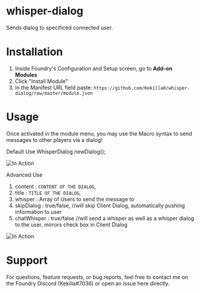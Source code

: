 # whisper-dialog
 Sends dialog to specificed connected user.

# Installation
1. Inside Foundry's Configuration and Setup screen, go to **Add-on Modules**
2. Click "Install Module"
3. In the Manifest URL field paste: `https://github.com/Kekilla0/whisper-dialog/raw/master/module.json`

# Usage
Once activated in the module menu, you may use the Macro syntax to send messages to other players via a dialog!

Default Use
WhisperDialog.newDialog();

![In Action](https://i.gyazo.com/89ea3a782c46e1da89a5351e44987d6c.gif)

Advanced Use
1. content : `CONTENT OF THE DIALOG`,
2. title : `TITLE OF THE DIALOG`,
3. whisper : Array of Users to send the message to
4. skipDialog : true/false, //will skip Client Dialog, automatically pushing information to user
5. chatWhisper : true/false //will send a whisper as well as a whisper dialog to the user, mirrors check box in Client Dialog

![In Action](https://i.gyazo.com/546475532d233ba3f4c3a08bda38c348.gif)

# Support
For questions, feature requests, or bug reports, feel free to contact me on the Foundry Discord (Kekilla#7036) or open an issue here directly.
